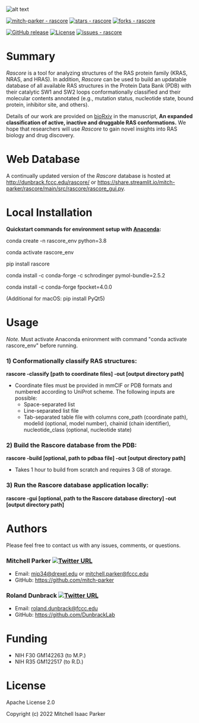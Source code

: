 ![alt text](https://github.com/mitch-parker/rascore/blob/main/src/rascore/util/data/rascore_logo.png)

<a href="https://github.com/mitch-parker/rascore" title="Go to GitHub repo"><img src="https://img.shields.io/static/v1?label=mitch-parker&message=rascore&color=e78ac3&logo=github" alt="mitch-parker - rascore"></a>
<a href="https://github.com/mitch-parker/rascore"><img src="https://img.shields.io/github/stars/mitch-parker/rascore?style=social" alt="stars - rascore"></a>
<a href="https://github.com/mitch-parker/rascore"><img src="https://img.shields.io/github/forks/mitch-parker/rascore?style=social" alt="forks - rascore"></a>

</div>

<a href="https://github.com/mitch-parker/rascore/releases/"><img src="https://img.shields.io/github/release/mitch-parker/rascore?include_prereleases=&sort=semver&color=e78ac3" alt="GitHub release"></a>
<a href="#license"><img src="https://img.shields.io/badge/License-Apache_2.0-e78ac3" alt="License"></a>
<a href="https://github.com/mitch-parker/rascore/issues"><img src="https://img.shields.io/github/issues/mitch-parker/rascore" alt="issues - rascore"></a>

# Summary

*Rascore* is a tool for analyzing structures of the RAS protein family (KRAS, NRAS, and HRAS). In addition, *Rascore* can be used to build an updatable database of all available RAS structures in the Protein Data Bank (PDB) with their catalytic SW1 and SW2 loops conformationally classified and their molecular contents annotated (e.g., mutation status, nucleotide state, bound protein, inhibitor site, and others). 

Details of our work are provided on [bioRxiv](https://www.biorxiv.org/content/10.1101/2022.02.02.478568v1) in the manuscript, **An expanded classification of active, inactive and druggable RAS conformations.** We hope that researchers will use *Rascore* to gain novel insights into RAS biology and drug discovery. 

# Web Database

A continually updated version of the *Rascore* database is hosted at http://dunbrack.fccc.edu/rascore/ or https://share.streamlit.io/mitch-parker/rascore/main/src/rascore/rascore_gui.py.

# Local Installation

**Quickstart commands for environment setup with [Anaconda](https://www.anaconda.com/products/individual):**

conda create -n rascore_env python=3.8

conda activate rascore_env

pip install rascore 

conda install -c conda-forge -c schrodinger pymol-bundle=2.5.2

conda install -c conda-forge fpocket=4.0.0

(Additional for macOS: pip install PyQt5)

# Usage

*Note.* Must activate Anaconda enironment with command "conda activate rascore_env" before running.

### 1) Conformationally classify RAS structures:

**rascore -classify [path to coordinate files] -out [output directory path]**

- Coordinate files must be provided in mmCIF or PDB formats and numbered according to UniProt scheme. The following inputs are possible: 
    - Space-separated list
    - Line-separated list file
    - Tab-separated table file with columns core_path (coordinate path), modelid (optional, model number), chainid (chain identifier), nucleotide_class (optional, nucleotide state)

### 2) Build the Rascore database from the PDB:

**rascore -build [optional, path to pdbaa file] -out [output directory path]**

- Takes 1 hour to build from scratch and requires 3 GB of storage.

### 3) Run the Rascore database application locally:

**rascore -gui [optional, path to the Rascore database directory] -out [output directory path]**

# Authors

Please feel free to contact us with any issues, comments, or questions.

### Mitchell Parker [![Twitter URL](https://img.shields.io/twitter/url/https/twitter.com/bukotsunikki.svg?style=social&label=Follow%20%40Mitch_P)](https://twitter.com/Mitch_P)

- Email: <mip34@drexel.edu> or <mitchell.parker@fccc.edu>
- GitHub: https://github.com/mitch-parker

### Roland Dunbrack [![Twitter URL](https://img.shields.io/twitter/url/https/twitter.com/bukotsunikki.svg?style=social&label=Follow%20%40RolandDunbrack)](https://twitter.com/RolandDunbrack)

- Email: <roland.dunbrack@fccc.edu>
- GitHub: https://github.com/DunbrackLab

# Funding

- NIH F30 GM142263 (to M.P.)
- NIH R35 GM122517 (to R.D.)

# License
Apache License 2.0


Copyright (c) 2022 Mitchell Isaac Parker